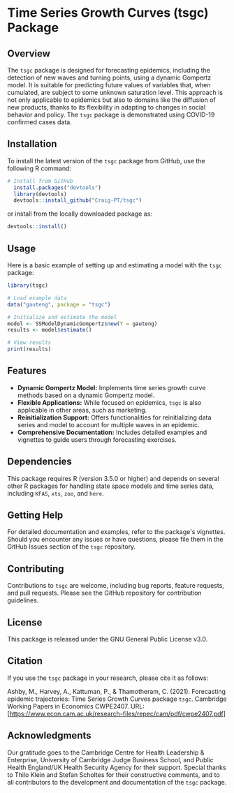 # Time Series Growth Curves (tsgc) Package

<!-- badges: start -->
<!-- badges: end -->


## Overview

The `tsgc` package is designed for forecasting epidemics, including the detection of new waves and turning points, using a dynamic Gompertz model. It is suitable for predicting future values of variables that, when cumulated, are subject to some unknown saturation level. This approach is not only applicable to epidemics but also to domains like the diffusion of new products, thanks to its flexibility in adapting to changes in social behavior and policy. The `tsgc` package is demonstrated using COVID-19 confirmed cases data.

## Installation

To install the latest version of the `tsgc` package from GitHub, use the following R command:
  
```r
# Install from GitHub
  install.packages("devtools")
  library(devtools)
  devtools::install_github("Craig-PT/tsgc")
```

or install from the locally downloaded package as:
  
```r
devtools::install()
```

## Usage

Here is a basic example of setting up and estimating a model with the `tsgc` package:
  
  ```r
library(tsgc)

# Load example data
data("gauteng", package = "tsgc")

# Initialize and estimate the model
model <- SSModelDynamicGompertz$new(Y = gauteng)
results <- model$estimate()

# View results
print(results)
```

## Features

- **Dynamic Gompertz Model:** Implements time series growth curve methods based on a dynamic Gompertz model.
- **Flexible Applications:** While focused on epidemics, `tsgc` is also applicable in other areas, such as marketing.
- **Reinitialization Support:** Offers functionalities for reinitializing data series and model to account for multiple waves in an epidemic.
- **Comprehensive Documentation:** Includes detailed examples and vignettes to guide users through forecasting exercises.

## Dependencies

This package requires R (version 3.5.0 or higher) and depends on several other R packages for handling state space models and time series data, including `KFAS`, `xts`, `zoo`, and `here`.

## Getting Help

For detailed documentation and examples, refer to the package's vignettes. Should you encounter any issues or have questions, please file them in the GitHub Issues section of the `tsgc` repository.

## Contributing

Contributions to `tsgc` are welcome, including bug reports, feature requests, and pull requests. Please see the GitHub repository for contribution guidelines.

## License

This package is released under the GNU General Public License v3.0.

## Citation

If you use the `tsgc` package in your research, please cite it as follows:

Ashby, M., Harvey, A., Kattuman, P., & Thamotheram, C. (2021). Forecasting epidemic trajectories: Time Series Growth Curves package `tsgc`. Cambridge Working Papers in Economics CWPE2407. URL: [https://www.econ.cam.ac.uk/research-files/repec/cam/pdf/cwpe2407.pdf]

## Acknowledgments

Our gratitude goes to the Cambridge Centre for Health Leadership & Enterprise, University of Cambridge Judge Business School, and Public Health England/UK Health Security Agency for their support. Special thanks to Thilo Klein and Stefan Scholtes for their constructive comments, and to all contributors to the development and documentation of the `tsgc` package.
```
